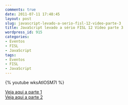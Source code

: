 ```yaml
---
comments: true
date: 2011-07-11 17:48:45
layout: post
slug: javascript-levado-a-serio-fisl-12-video-parte-3
title: JavaScript levado a sério FISL 12 Vídeo parte 3
wordpress_id: 915
categories:
- Eventos
- FISL
- JavaScript
tags:
- Eventos
- FISL
- JavaScript
---
```


{% youtube wksAtIOSM7I %}  

[Veja aqui a parte 1](http://jaydson.org/javascript-levado-a-serio-fisl-12-video-parte-01)  
[Veja aqui a parte 2](http://jaydson.org/javascript-levado-a-s%C3%A9rio-fisl-12-v%C3%ADdeo-parte-2)
